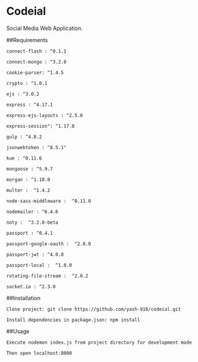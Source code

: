 # Codeial

Social Media Web Application.

##Requirements

    connect-flash : ^0.1.1 
    
    connect-mongo : ^3.2.0 
    
    cookie-parser: ^1.4.5
    
    crypto : ^1.0.1
    
    ejs : ^3.0.2
    
    express : ^4.17.1
    
    express-ejs-layouts : ^2.5.0 
    
    express-session": ^1.17.0 
    
    gulp : ^4.0.2 
    
    jsonwebtoken : ^8.5.1"
    
    kue : ^0.11.6
    
    mongoose : ^5.9.7 
    
    morgan : ^1.10.0
    
    multer :  ^1.4.2 
    
    node-sass-middleware :  ^0.11.0 
    
    nodemailer : ^6.4.6 
    
    noty :  ^3.2.0-beta 
    
    passport : ^0.4.1 
    
    passport-google-oauth :  ^2.0.0 
    
    passport-jwt : ^4.0.0 
   
    passport-local :  ^1.0.0 
    
    rotating-file-stream :  ^2.0.2 
    
    socket.io : ^2.3.0 
    
##Installation

    Clone project: git clone https://github.com/yash-918/codeial.git

    Install dependencies in package.json: npm install
   
##Usage

    Execute nodemon index.js from project directory for development mode
    
    Then open localhost:8000
   
